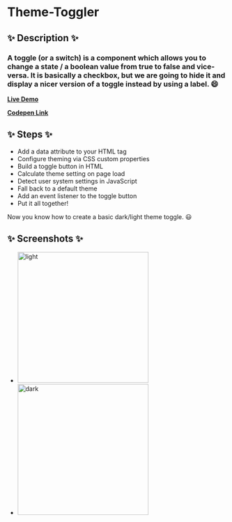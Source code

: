 # Theme-Toggler

## ✨  Description ✨

### A toggle (or a switch) is a component which allows you to change a state / a boolean value from true to false and vice-versa. It is basically a checkbox, but we are going to hide it and display a nicer version of a toggle instead by using a label. 😄
 **[Live Demo](https://themetogglerbykrishna.netlify.app)**   
 
 **[Codepen Link](https://codepen.io/Pavan-Krishna-the-looper/pen/JjwYgYR)**

## ✨  Steps ✨

- Add a data attribute to your HTML tag
- Configure theming via CSS custom properties
- Build a toggle button in HTML
- Calculate theme setting on page load
- Detect user system settings in JavaScript
- Fall back to a default theme
- Add an event listener to the toggle button
- Put it all together!

Now you know how to create a basic dark/light theme toggle. 😃

## ✨  Screenshots ✨
- <img width="300" alt="light" src="https://github.com/Pavanshub/Theme-Toggler/assets/93937995/dbff1918-7fe3-4f86-a621-42f9b377b71a"/>
- <img width="300" alt="dark" src="https://github.com/Pavanshub/Theme-Toggler/assets/93937995/8afbb39f-437e-4963-a776-be55ddc1aeb4"/>



